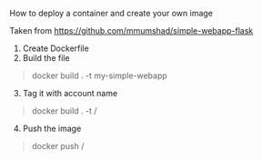 How to deploy a container and create your own image

Taken from https://github.com/mmumshad/simple-webapp-flask

1. Create Dockerfile
2. Build the file
> docker build . -t my-simple-webapp    

3. Tag it with account name
> docker build . -t <accountname>/<applicationname>

4. Push the image
> docker push <accountname>/<applicationname>